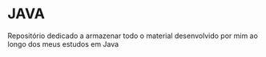 # JAVA
Repositório dedicado a armazenar todo o material desenvolvido por mim ao longo dos meus estudos em Java

